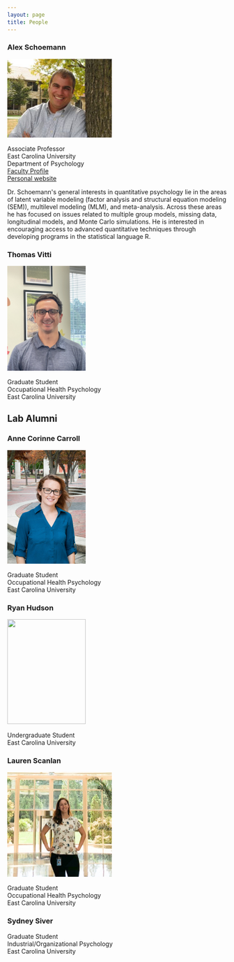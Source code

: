 ```yaml
---
layout: page
title: People
---
```


### Alex Schoemann
<img src="https://raw.githubusercontent.com/schoam4/schoam4.github.io/master/public/Alex%20Schoemann.jpg" width="240" height="180" />

Associate Professor<br>
East Carolina University<br>
Department of Psychology<br>
[Faculty Profile](http://www.ecu.edu/psyc/schoemann.cfm)<br>
[Personal website](https://sites.google.com/site/alexandermschoemann)<br>

Dr. Schoemann's general interests in quantitative psychology lie in the areas of latent variable modeling (factor analysis and structural equation modeling (SEM)), multilevel modeling (MLM), and meta-analysis. Across these areas he has focused on issues related to multiple group models, missing data, longitudinal models, and Monte Carlo simulations. He is interested in encouraging access to advanced quantitative techniques through developing programs in the statistical language R. 

### Thomas Vitti

<img src="https://github.com/schoam4/schoam4.github.io/raw/master/public/Marlab_Vitti.jpeg" width="180" height="240" />

Graduate Student<br>
Occupational Health Psychology <br>
East Carolina University <br>


## Lab Alumni

### Anne Corinne Carroll

<img src="https://github.com/schoam4/schoam4.github.io/raw/master/public/MAR_lab_Anne.jpg" width="180" height="260" />

Graduate Student<br>
Occupational Health Psychology <br>
East Carolina University <br>

### Ryan Hudson

<img src="https://github.com/schoam4/schoam4.github.io/raw/master/public/MAR_lab_Ryan.jpg" width="180" height="240" />

Undergraduate Student <br>
East Carolina University <br>


### Lauren Scanlan

<img src="https://github.com/schoam4/schoam4.github.io/raw/master/public/Marlab_Scanlan.jpg" width="240" height="240" />

Graduate Student<br>
Occupational Health Psychology <br>
East Carolina University <br>


### Sydney Siver

Graduate Student<br>
Industrial/Organizational Psychology <br>
East Carolina University <br>

